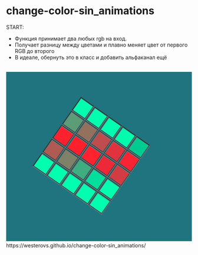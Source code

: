 # change-color-sin_animations
START:
<br>
* Функция принимает два любых rgb на вход.
* Получает разницу между цветами и плавно меняет цвет от первого RGB до второго
* В идеале, обернуть это в класс и добавить альфаканал ещё
<br>
<img src="cover.jpg">
https://westerovs.github.io/change-color-sin_animations/
